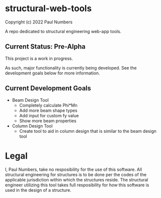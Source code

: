 # structural-web-tools

Copyright (c) 2022 Paul Numbers

A repo dedicated to structural engineering web-app tools.

## Current Status: Pre-Alpha

This project is a work in progress.

As such, major functionality is currently being developed. See the development goals below for more information.

## Current Development Goals

- Beam Design Tool
  - Completely calculate Phi\*Mn
  - Add more beam shape types
  - Add input for custom fy value
  - Show more beam properties
- Column Design Tool
  - Create tool to aid in column design that is similar to the beam design tool

# Legal

I, Paul Numbers, take no resposibility for the use of this software. All structural engineering for structures is to be done per the codes of the applicable jurisdiction within which the structures reside. The structural engineer utilizing this tool takes full resposibility for how this software is used in the design of a structure.
